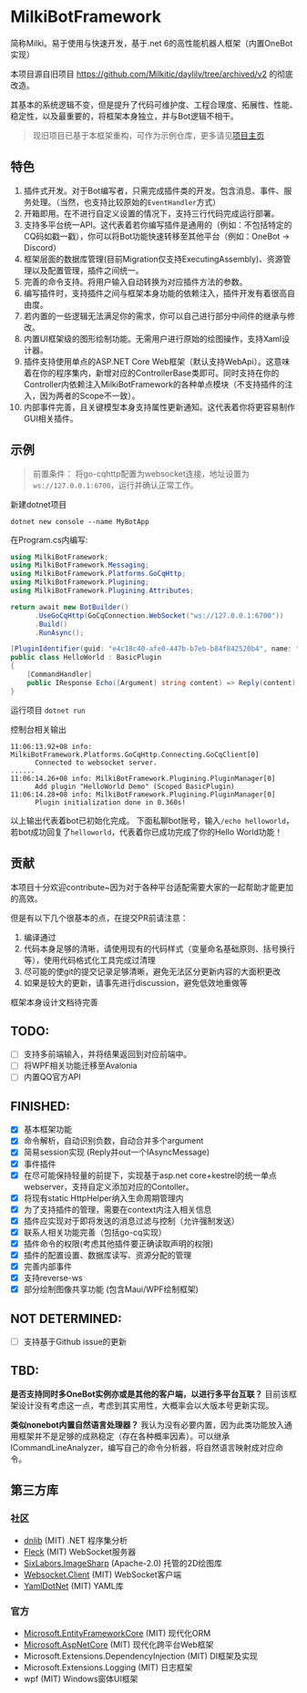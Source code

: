 # MilkiBotFramework
简称Milki。易于使用与快速开发，基于.net 6的高性能机器人框架（内置OneBot实现）

本项目源自旧项目 https://github.com/Milkitic/daylily/tree/archived/v2 的彻底改造。

其基本的系统逻辑不变，但是提升了代码可维护度、工程合理度、拓展性、性能、稳定性，以及最重要的，将框架本身独立，并与Bot逻辑不相干。
> 现旧项目已基于本框架重构，可作为示例仓库，更多请见[项目主页](https://github.com/Milkitic/daylily)

## 特色
1. 插件式开发。对于Bot编写者，只需完成插件类的开发。包含消息、事件、服务处理。（当然，也支持比较原始的`EventHandler`方式）
2. 开箱即用。在不进行自定义设置的情况下，支持三行代码完成运行部署。
3. 支持多平台统一API。这代表着若你编写插件是通用的（例如：不包括特定的CQ码如戳一戳），你可以将Bot功能快速转移至其他平台（例如：OneBot -> Discord）
3. 框架层面的数据库管理(目前Migration仅支持ExecutingAssembly)、资源管理以及配置管理，插件之间统一。
4. 完善的命令支持。将用户输入自动转换为对应插件方法的参数。
5. 编写插件时，支持插件之间与框架本身功能的依赖注入，插件开发有着很高自由度。
6. 若内置的一些逻辑无法满足你的需求，你可以自己进行部分中间件的继承与修改。
7. 内置UI框架级的图形绘制功能。无需用户进行原始的绘图操作，支持Xaml设计器。
8. 插件支持使用单点的ASP.NET Core Web框架（默认支持WebApi）。这意味着在你的程序集内，新增对应的ControllerBase类即可。同时支持在你的Controller内依赖注入MilkiBotFramework的各种单点模块（不支持插件的注入，因为两者的Scope不一致）。
9. 内部事件完善，且关键模型本身支持属性更新通知。这代表着你将更容易制作GUI相关插件。

## 示例

> 前置条件：
> 将go-cqhttp配置为websocket连接，地址设置为`ws://127.0.0.1:6700`，运行并确认正常工作。

新建dotnet项目

`dotnet new console --name MyBotApp`

在Program.cs内编写:

```cs
using MilkiBotFramework;
using MilkiBotFramework.Messaging;
using MilkiBotFramework.Platforms.GoCqHttp;
using MilkiBotFramework.Plugining;
using MilkiBotFramework.Plugining.Attributes;

return await new BotBuilder()
      .UseGoCqHttp(GoCqConnection.WebSocket("ws://127.0.0.1:6700"))
      .Build()
      .RunAsync();

[PluginIdentifier(guid: "e4c18c40-afe0-447b-b7eb-b84f842520b4", name: "HelloWorld Demo")]
public class HelloWorld : BasicPlugin
{
    [CommandHandler]
    public IResponse Echo([Argument] string content) => Reply(content);
}
```

运行项目
`dotnet run`

控制台相关输出
```
11:06:13.92+08 info: MilkiBotFramework.Platforms.GoCqHttp.Connecting.GoCqClient[0]
      Connected to websocket server.
......
11:06:14.26+08 info: MilkiBotFramework.Plugining.PluginManager[0]
      Add plugin "HelloWorld Demo" (Scoped BasicPlugin)
11:06:14.28+08 info: MilkiBotFramework.Plugining.PluginManager[0]
      Plugin initialization done in 0.360s!
```
以上输出代表着bot已初始化完成。
下面私聊bot账号，输入`/echo helloworld`，若bot成功回复了`helloworld`，代表着你已成功完成了你的Hello World功能！

## 贡献

本项目十分欢迎contribute~因为对于各种平台适配需要大家的一起帮助才能更加的高效。

但是有以下几个很基本的点，在提交PR前请注意：
1. 编译通过
2. 代码本身足够的清晰，请使用现有的代码样式（变量命名基础原则、括号换行等），使用代码格式化工具完成过清理
3. 尽可能的使git的提交记录足够清晰，避免无法区分更新内容的大面积更改
4. 如果是较大的更新，请事先进行discussion，避免低效地重做等

框架本身设计文档待完善

## TODO: 
- [ ] 支持多前端输入，并将结果返回到对应前端中。
- [ ] 将WPF相关功能迁移至Avalonia
- [ ] 内置QQ官方API
## FINISHED: 
- [x] 基本框架功能
- [x] 命令解析，自动识别负数，自动合并多个argument
- [x] 简易session实现 (Reply并out一个IAsyncMessage)
- [x] 事件插件
- [x] 在尽可能保持轻量的前提下，实现基于asp.net core+kestrel的统一单点webserver，支持自定义添加对应的Contoller。
- [x] 将现有static HttpHelper纳入生命周期管理内
- [x] 为了支持插件的管理，需要在context内注入相关信息
- [x] 插件应实现对于即将发送的消息过滤与控制（允许强制发送）
- [x] 联系人相关功能完善（包括go-cq实现）
- [x] 插件命令的权限(考虑其他插件要正确读取声明的权限)
- [x] 插件的配置设置、数据库读写、资源分配的管理
- [x] 完善内部事件
- [x] 支持reverse-ws
- [x] 部分绘制图像共享功能 (包含Maui/WPF绘制框架)
## NOT DETERMINED: 
- [ ] 支持基于Github issue的更新
## TBD:
**是否支持同时多OneBot实例亦或是其他的客户端，以进行多平台互联？**
目前该框架设计没有考虑这一点，考虑到其实用性，大概率会以大版本号更新实现。

**类似nonebot内置自然语言处理器？**
我认为没有必要内置，因为此类功能放入通用框架并不是足够的成熟稳定（存在各种概率因素）。可以继承ICommandLineAnalyzer，编写自己的命令分析器，将自然语言映射成对应命令。

## 第三方库
### 社区
* [dnlib](https://github.com/0xd4d/dnlib) (MIT) .NET 程序集分析
* [Fleck](https://github.com/statianzo/Fleck) (MIT) WebSocket服务器
* [SixLabors.ImageSharp](https://github.com/SixLabors/ImageSharp) (Apache-2.0) 托管的2D绘图库
* [Websocket.Client](https://github.com/Marfusios/websocket-client) (MIT) WebSocket客户端
* [YamlDotNet](https://github.com/aaubry/YamlDotNet) (MIT) YAML库
### 官方
* [Microsoft.EntityFrameworkCore](https://github.com/dotnet/efcore) (MIT) 现代化ORM
* [Microsoft.AspNetCore](https://github.com/dotnet/aspnetcore) (MIT) 现代化跨平台Web框架
* Microsoft.Extensions.DependencyInjection (MIT) DI框架及实现
* Microsoft.Extensions.Logging (MIT) 日志框架
* wpf (MIT) Windows窗体UI框架
